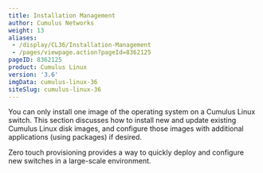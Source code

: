 ```yaml
---
title: Installation Management
author: Cumulus Networks
weight: 13
aliases:
 - /display/CL36/Installation-Management
 - /pages/viewpage.action?pageId=8362125
pageID: 8362125
product: Cumulus Linux
version: '3.6'
imgData: cumulus-linux-36
siteSlug: cumulus-linux-36
---
```

You can only install one image of the operating system on a Cumulus
Linux switch. This section discusses how to install new and update
existing Cumulus Linux disk images, and configure those images with
additional applications (using packages) if desired.

Zero touch provisioning provides a way to quickly deploy and configure
new switches in a large-scale environment.

<article id="html-search-results" class="ht-content" style="display: none;">

</article>

<footer id="ht-footer">

</footer>
